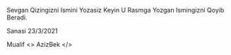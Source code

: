 Sevgan Qizingizni Ismini Yozasiz Keyin U Rasmga Yozgan Ismingizni Qoyib Beradi.

Sanasi 23/3/2021

Mualif <\> AzizBek </>
